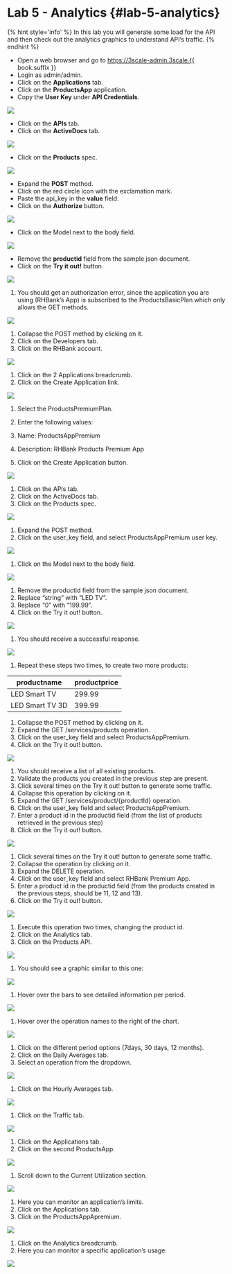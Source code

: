 # Lab 5 - Analytics {#lab-5-analytics}

{% hint style='info' %}
In this lab you will generate some load for the API and then check out the analytics graphics to understand API’s traffic.
{% endhint %}

* Open a web browser and go to https://3scale-admin.3scale.{{ book.suffix }}
* Login as admin/admin.
* Click on the **Applications** tab.
* Click on the **ProductsApp** application.
* Copy the **User Key** under **API Credentials**.

![](assets/Selection_337.png)

* Click on the **APIs** tab.
* Click on the **ActiveDocs** tab.

![](images/image71.png)

* Click on the **Products** spec.

![](images/image10.png)

* Expand the **POST** method.
* Click on the red circle icon with the exclamation mark.
* Paste the api_key in the **value** field.
* Click on the **Authorize** button.

![](assets/Selection_340.png)
*  Click on the Model next to the body field.

![](images/image5.png)

* Remove the **productid** field from the sample json document.
* Click on the **Try it out!** button.

![](images/image192.png)

1.  You should get an authorization error, since the application you are using (RHBank’s App) is subscribed to the ProductsBasicPlan which only allows the GET methods.

![](images/image134.png)

1.  Collapse the POST method by clicking on it.
2.  Click on the Developers tab.
3.  Click on the RHBank account.

![](images/image28.png)

1.  Click on the 2 Applications breadcrumb.
2.  Click on the Create Application link.

![](images/image147.png)

1.  Select the ProductsPremiumPlan.
2.  Enter the following values:

1.  Name: ProductsAppPremium
2.  Description: RHBank Products Premium App

1.  Click on the Create Application button.

![](images/image177.png)

1.  Click on the APIs tab.
2.  Click on the ActiveDocs tab.
3.  Click on the Products spec.

![](images/image139.png)

1.  Expand the POST method.
2.  Click on the user_key field, and select ProductsAppPremium user key.

![](images/image77.png)

1.  Click on the Model next to the body field.

![](images/image5.png)

1.  Remove the productid field from the sample json document.
2.  Replace “string” with “LED TV”.
3.  Replace “0” with “199.99”.
4.  Click on the Try it out! button.

![](images/image14.png)

1.  You should receive a successful response.

![](images/image162.png)

1.  Repeat these steps two times, to create two more products:

| productname | productprice |
| --- | --- |
| LED Smart TV | 299.99 |
| LED Smart TV 3D | 399.99 |

1.  Collapse the POST method by clicking on it.
2.  Expand the GET /services/products operation.
3.  Click on the user_key field and select ProductsAppPremium.
4.  Click on the Try it out! button.

![](images/image194.png)

1.  You should receive a list of all existing products.
2.  Validate the products you created in the previous step are present.
3.  Click several times on the Try it out! button to generate some traffic.
4.  Collapse this operation by clicking on it.
5.  Expand the GET /services/product/{productId} operation.
6.  Click on the user_key field and select ProductsAppPremium.
7.  Enter a product id in the productid field (from the list of products retrieved in the previous step)
8.  Click on the Try it out! button.

![](images/image8.png)

1.  Click several times on the Try it out! button to generate some traffic.
2.  Collapse the operation by clicking on it.
3.  Expand the DELETE operation.
4.  Click on the user_key field and select RHBank Premium App.
5.  Enter a product id in the productid field (from the products created in the previous steps, should be 11, 12 and 13).
6.  Click on the Try it out! button.

![](images/image82.png)

1.  Execute this operation two times, changing the product id.
2.  Click on the Analytics tab.
3.  Click on the Products API.

![](images/image130.png)

1.  You should see a graphic similar to this one:

![](images/image159.png)

1.  Hover over the bars to see detailed information per period.

![](images/image15.png)

1.  Hover over the operation names to the right of the chart.

![](images/image142.png)

1.  Click on the different period options (7days, 30 days, 12 months).
2.  Click on the Daily Averages tab.
3.  Select an operation from the dropdown.

![](images/image104.png)

1.  Click on the Hourly Averages tab.

![](images/image68.png)

1.  Click on the Traffic tab.

![](images/image112.png)

1.  Click on the Applications tab.
2.  Click on the second ProductsApp.

![](images/image198.png)

1.  Scroll down to the Current Utilization section.

![](images/image94.png)

1.  Here you can monitor an application’s limits.
2.  Click on the Applications tab.
3.  Click on the ProductsAppApremium.

![](images/image24.png)

1.  Click on the Analytics breadcrumb.
2.  Here you can monitor a specific application’s usage:

![](images/image90.png)